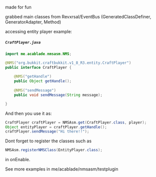 made for fun

grabbed main classes from Revxrsal/EventBus (GeneratedClassDefiner, GeneratorAdapter, Method)

accessing entity player example:

<h5 a><strong><code>CraftPlayer.java</code></strong></h5>

``` java
import me.acablade.nmsasm.NMS;

@NMS("org.bukkit.craftbukkit.v1_8_R3.entity.CraftPlayer")
public interface CraftPlayer {
	
	@NMS("getHandle")
	public Object getHandle();
	
	@NMS("sendMessage")
	public void sendMessage(String message);

}

```

And then you use it as:

``` java
CraftPlayer craftPlayer = NMSAsm.get(CraftPlayer.class, player);
Object entityPlayer = craftPlayer.getHandle();
craftPlayer.sendMessage("Hi there!!");
```

Dont forget to register the classes such as

``` java
NMSAsm.registerNMSClass(EntityPlayer.class);
```
in onEnable.

See more examples in me/acablade/nmsasm/testplugin